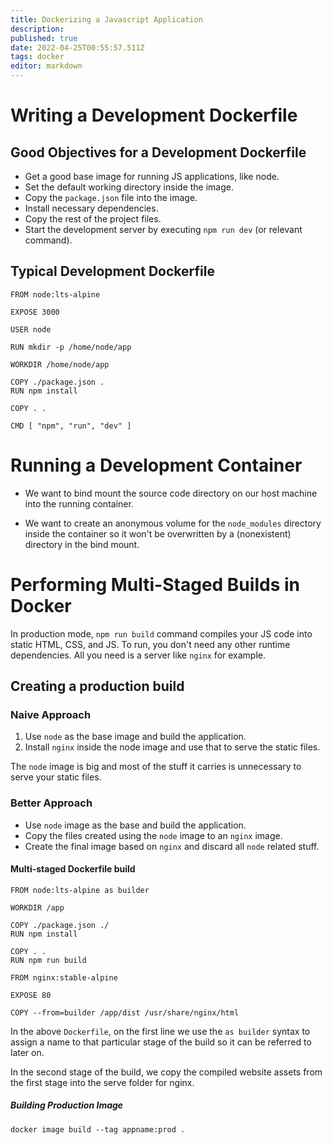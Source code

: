 ```yaml
---
title: Dockerizing a Javascript Application
description: 
published: true
date: 2022-04-25T00:55:57.511Z
tags: docker
editor: markdown
---
```


# Writing a Development Dockerfile
## Good Objectives for a Development Dockerfile
- Get a good base image for running JS applications, like node.
- Set the default working directory inside the image.
- Copy the `package.json` file into the image.
- Install necessary dependencies.
- Copy the rest of the project files.
- Start the development server by executing `npm run dev` (or relevant command).

## Typical Development Dockerfile
```
FROM node:lts-alpine

EXPOSE 3000

USER node

RUN mkdir -p /home/node/app

WORKDIR /home/node/app

COPY ./package.json .
RUN npm install

COPY . .

CMD [ "npm", "run", "dev" ]
```

# Running a Development Container
- We want to bind mount the source code directory on our host machine into the running container.

- We want to create an anonymous volume for the `node_modules` directory inside the container so it won't be overwritten by a (nonexistent) directory in the bind mount. 

# Performing Multi-Staged Builds in Docker
In production mode, `npm run build` command compiles your JS code into static HTML, CSS, and JS. To run, you don't need any other runtime dependencies. All you need is a server like `nginx` for example.

## Creating a production build
### Naive Approach
1. Use `node` as the base image and build the application.
2. Install `nginx` inside the node image and use that to serve the static files.

The `node` image is big and most of the stuff it carries is unnecessary to serve your static files.
### Better Approach
- Use `node` image as the base and build the application.
- Copy the files created using the `node` image to an `nginx` image. 
- Create the final image based on `nginx` and discard all `node` related stuff.


#### Multi-staged Dockerfile build
```
FROM node:lts-alpine as builder

WORKDIR /app

COPY ./package.json ./
RUN npm install

COPY . .
RUN npm run build

FROM nginx:stable-alpine

EXPOSE 80

COPY --from=builder /app/dist /usr/share/nginx/html
```
In the above `Dockerfile`, on the first line we use the `as builder` syntax to assign a name to that particular stage of the build so it can be referred to later on. 

In the second stage of the build, we copy the compiled website assets from the first stage into the serve folder for nginx.

##### Building Production Image
`docker image build --tag appname:prod .`

